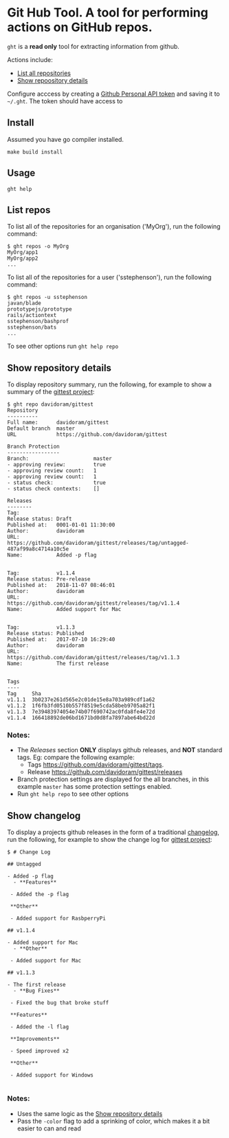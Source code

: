 # Git Hub Tool. A tool for performing actions on  GitHub repos.

`ght` is a **read only** tool for extracting information from github.

Actions include:

- [List all repositories](#List-repos)
- [Show repoository details](#Show-repository-details)

Configure acccess by creating a [Github Personal API token](https://blog.github.com/2013-05-16-personal-api-tokens/) and saving it to `~/.ght`.  The token should have access to


## Install

Assumed you have go compiler installed.

```
make build install
```

## Usage

```
ght help
```

## List repos

To list all of the repositories for an organisation ('MyOrg'), run the following command:

```
$ ght repos -o MyOrg
MyOrg/app1
MyOrg/app2
...
```

To list all of the repositories for a user ('sstephenson'), run the following command:

```
$ ght repos -u sstephenson
javan/blade
prototypejs/prototype
rails/actiontext
sstephenson/bashprof
sstephenson/bats
...
```

To see other options run `ght help repo`

## Show repository details

To display repository summary, run the following, for example to show a summary of the [gittest project](https://github.com/davidoram/gittest):

```
$ ght repo davidoram/gittest
Repository
----------
Full name:    	davidoram/gittest
Default branch	master
URL           	https://github.com/davidoram/gittest

Branch Protection
-----------------
Branch:                  	master
- approving review:      	true
- approving review count:	1
- approving review count:	1
- status check:          	true
- status check contexts: 	[]

Releases
--------
Tag:
Release status:	Draft
Published at:  	0001-01-01 11:30:00
Author:        	davidoram
URL:           	https://github.com/davidoram/gittest/releases/tag/untagged-487af99a8c4714a10c5e
Name:          	Added -p flag


Tag:           	v1.1.4
Release status:	Pre-release
Published at:  	2018-11-07 08:46:01
Author:        	davidoram
URL:           	https://github.com/davidoram/gittest/releases/tag/v1.1.4
Name:          	Added support for Mac


Tag:           	v1.1.3
Release status:	Published
Published at:  	2017-07-10 16:29:40
Author:        	davidoram
URL:           	https://github.com/davidoram/gittest/releases/tag/v1.1.3
Name:          	The first release


Tags
----
Tag   	Sha
v1.1.1	3b0237e261d565e2c01de15e8a703a989cdf1a62
v1.1.2	1f6fb3fd0510b557f8519e5cda58beb9705a82f1
v1.1.3	7e39483974054e74b07f690742ac0fda8fe4e72d
v1.1.4	166418892de06bd1671bd0d8fa7897abe64bd22d
```

### Notes:

- The *Releases* section **ONLY** displays github releases, and **NOT** standard tags. Eg: compare the following example:
  - Tags https://github.com/davidoram/gittest/tags.
  - Release https://github.com/davidoram/gittest/releases
- Branch protection settings are displayed for the all branches, in this example `master` has some protection settings enabled.
- Run `ght help repo` to see other options


## Show changelog

To display a projects github releases in the form of a traditional [changelog](https://en.wikipedia.org/wiki/Changelog#Format), run the following, for example to show the change log for [gittest project](https://github.com/davidoram/gittest):

```
$ # Change Log

## Untagged

- Added -p flag
  - **Features**
 
 - Added the -p flag
 
 **Other**
 
 - Added support for RasbperryPi

## v1.1.4

- Added support for Mac
  - **Other**
 
 - Added support for Mac

## v1.1.3

- The first release
  - **Bug Fixes**
 
 - Fixed the bug that broke stuff
 
 **Features**
 
 - Added the -l flag
 
 **Improvements**
 
 - Speed improved x2
 
 **Other**
 
 - Added support for Windows


```

### Notes:

- Uses the same logic as the [Show repository details](#Show_repository_details)
- Pass the `-color` flag to add a sprinking of color, which makes it a bit easier to can and read
